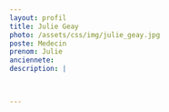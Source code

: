 ```yaml
---
layout: profil
title: Julie Geay
photo: /assets/css/img/julie_geay.jpg
poste: Medecin
prenom: Julie
anciennete: 
description: |


  
---
```

